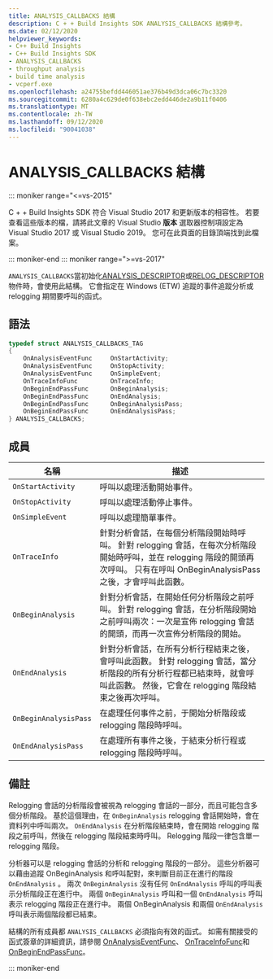 ```yaml
---
title: ANALYSIS_CALLBACKS 結構
description: C + + Build Insights SDK ANALYSIS_CALLBACKS 結構參考。
ms.date: 02/12/2020
helpviewer_keywords:
- C++ Build Insights
- C++ Build Insights SDK
- ANALYSIS_CALLBACKS
- throughput analysis
- build time analysis
- vcperf.exe
ms.openlocfilehash: a24755befdd446051ae376b49d3dca06c7bc3320
ms.sourcegitcommit: 6280a4c629de0f638ebc2edd446de2a9b11f0406
ms.translationtype: MT
ms.contentlocale: zh-TW
ms.lasthandoff: 09/12/2020
ms.locfileid: "90041038"
---
```

# <a name="analysis_callbacks-structure"></a>ANALYSIS_CALLBACKS 結構

::: moniker range="<=vs-2015"

C + + Build Insights SDK 符合 Visual Studio 2017 和更新版本的相容性。 若要查看這些版本的檔，請將此文章的 Visual Studio **版本** 選取器控制項設定為 Visual Studio 2017 或 Visual Studio 2019。 您可在此頁面的目錄頂端找到此檔案。

::: moniker-end
::: moniker range=">=vs-2017"

`ANALYSIS_CALLBACKS`當初始化[ANALYSIS_DESCRIPTOR](analysis-descriptor-struct.md)或[RELOG_DESCRIPTOR](relog-descriptor-struct.md)物件時，會使用此結構。 它會指定在 Windows (ETW) 追蹤的事件追蹤分析或 relogging 期間要呼叫的函式。

## <a name="syntax"></a>語法

```cpp
typedef struct ANALYSIS_CALLBACKS_TAG
{
    OnAnalysisEventFunc     OnStartActivity;
    OnAnalysisEventFunc     OnStopActivity;
    OnAnalysisEventFunc     OnSimpleEvent;
    OnTraceInfoFunc         OnTraceInfo;
    OnBeginEndPassFunc      OnBeginAnalysis;
    OnBeginEndPassFunc      OnEndAnalysis;
    OnBeginEndPassFunc      OnBeginAnalysisPass;
    OnBeginEndPassFunc      OnEndAnalysisPass;
} ANALYSIS_CALLBACKS;
```

## <a name="members"></a>成員

| 名稱 | 描述 |
|--|--|
| `OnStartActivity` | 呼叫以處理活動開始事件。 |
| `OnStopActivity` | 呼叫以處理活動停止事件。 |
| `OnSimpleEvent` | 呼叫以處理簡單事件。 |
| `OnTraceInfo` | 針對分析會話，在每個分析階段開始時呼叫。 針對 relogging 會話，在每次分析階段開始時呼叫，並在 relogging 階段的開頭再次呼叫。 只有在呼叫 OnBeginAnalysisPass 之後，才會呼叫此函數。 |
| `OnBeginAnalysis` | 針對分析會話，在開始任何分析階段之前呼叫。 針對 relogging 會話，在分析階段開始之前呼叫兩次：一次是宣佈 relogging 會話的開頭，而再一次宣佈分析階段的開始。 |
| `OnEndAnalysis` | 針對分析會話，在所有分析行程結束之後，會呼叫此函數。 針對 relogging 會話，當分析階段的所有分析行程都已結束時，就會呼叫此函數。 然後，它會在 relogging 階段結束之後再次呼叫。 |
| `OnBeginAnalysisPass` | 在處理任何事件之前，于開始分析階段或 relogging 階段時呼叫。 |
| `OnEndAnalysisPass` | 在處理所有事件之後，于結束分析行程或 relogging 階段時呼叫。 |

## <a name="remarks"></a>備註

Relogging 會話的分析階段會被視為 relogging 會話的一部分，而且可能包含多個分析階段。 基於這個理由，在 `OnBeginAnalysis` relogging 會話開始時，會在資料列中呼叫兩次。 `OnEndAnalysis` 在分析階段結束時，會在開始 relogging 階段之前呼叫，然後在 relogging 階段結束時呼叫。 Relogging 階段一律包含單一 relogging 階段。

分析器可以是 relogging 會話的分析和 relogging 階段的一部分。 這些分析器可以藉由追蹤 OnBeginAnalysis 和呼叫配對，來判斷目前正在進行的階段 `OnEndAnalysis` 。 兩次 `OnBeginAnalysis` 沒有任何 `OnEndAnalysis` 呼叫的呼叫表示分析階段正在進行中。 兩個 `OnBeginAnalysis` 呼叫和一個 `OnEndAnalysis` 呼叫表示 relogging 階段正在進行中。 兩個 OnBeginAnalysis 和兩個 `OnEndAnalysis` 呼叫表示兩個階段都已結束。

結構的所有成員都 `ANALYSIS_CALLBACKS` 必須指向有效的函式。 如需有關接受的函式簽章的詳細資訊，請參閱 [OnAnalysisEventFunc](on-analysis-event-func-typedef.md)、 [OnTraceInfoFunc](on-trace-info-func-typedef.md)和 [OnBeginEndPassFunc](on-begin-end-pass-func-typedef.md)。

::: moniker-end
